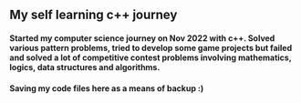 ## My self learning c++ journey

#### Started my computer science journey on Nov 2022 with c++. Solved various pattern problems, tried to develop some game projects but failed and solved a lot of competitive contest problems involving mathematics, logics, data structures and algorithms.

#### Saving my code files here as a means of backup :)
